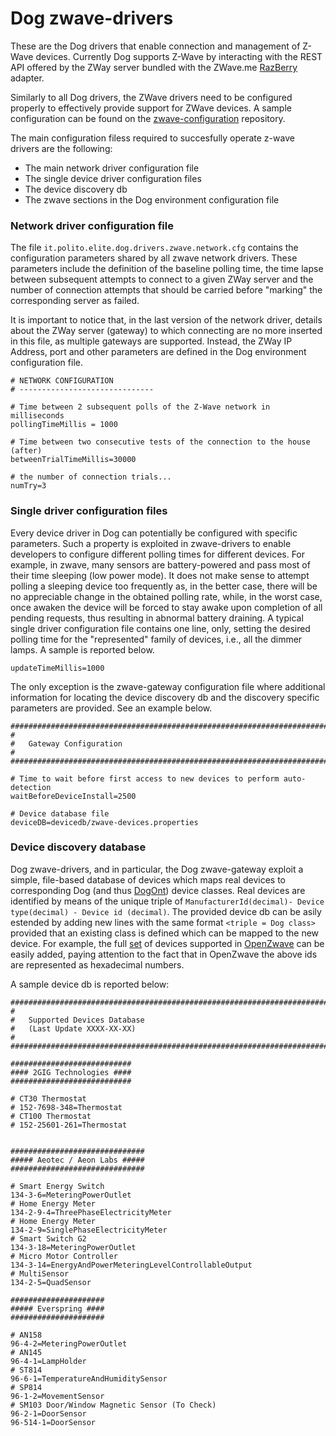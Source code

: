 # Dog zwave-drivers
These are the Dog drivers that enable connection and management of Z-Wave devices.
Currently Dog supports Z-Wave by interacting with the REST API offered by the ZWay server bundled with the ZWave.me [RazBerry](http://razberry.z-wave.me/) adapter.

Similarly to all Dog drivers, the ZWave drivers need to be configured properly to effectively provide support for ZWave devices. A sample configuration can be found on the [zwave-configuration](https://github.com/dog-gateway/zwave-configuration) repository.

The main configuration filess required to succesfully operate z-wave drivers are the following:
* The main network driver configuration file
* The single device driver configuration files
* The device discovery db
* The zwave sections in the Dog environment configuration file

### Network driver configuration file
The file ```it.polito.elite.dog.drivers.zwave.network.cfg``` contains the configuration parameters shared by all zwave network drivers. These parameters include the definition of the baseline polling time, the time lapse between subsequent attempts to connect to a given ZWay server and the number of connection attempts that should be carried before "marking" the corresponding server as failed.

It is important to notice that, in the last version of the network driver, details about the ZWay server (gateway) to which connecting are no more inserted in this file, as multiple gateways are supported. Instead, the ZWay IP Address, port and other parameters are defined in the Dog environment configuration file.
```
# NETWORK CONFIGURATION
# ------------------------------

# Time between 2 subsequent polls of the Z-Wave network in milliseconds
pollingTimeMillis = 1000 

# Time between two consecutive tests of the connection to the house (after)
betweenTrialTimeMillis=30000

# the number of connection trials...
numTry=3
```
### Single driver configuration files
Every device driver in Dog can potentially be configured with specific parameters. Such a property is exploited in zwave-drivers to enable developers to configure different polling times for different devices. For example, in zwave, many sensors are battery-powered and pass most of their time sleeping (low power mode). It does not make sense to attempt polling a sleeping device too frequently as, in the better case, there will be no appreciable change in the obtained polling rate, while, in the worst case, once awaken the device will be forced to stay awake upon completion of all pending requests, thus resulting in abnormal battery draining.
A typical single driver configuration file contains one line, only, setting the desired polling time for the "represented" family of devices, i.e., all the dimmer lamps. A sample is reported below.

```
updateTimeMillis=1000
```

The only exception is the zwave-gateway configuration file where additional information for locating the device discovery db and the discovery specific parameters are provided. See an example below.

```
#######################################################################################
#
#   Gateway Configuration
#
#######################################################################################

# Time to wait before first access to new devices to perform auto-detection
waitBeforeDeviceInstall=2500

# Device database file
deviceDB=devicedb/zwave-devices.properties
```
### Device discovery database
Dog zwave-drivers, and in particular, the Dog zwave-gateway exploit a simple, file-based database of devices which maps real devices to corresponding Dog (and thus [DogOnt](http://iot-ontologies.github.io/dogont)) device classes. Real devices are identified by means of the unique triple of ```ManufacturerId(decimal)- Device type(decimal) - Device id (decimal)```. The provided device db can be asily estended by adding new lines with the same format ```<triple = Dog class>``` provided that an existing class is defined which can be mapped to the new device. For example, the full [set](https://github.com/OpenZWave/open-zwave/blob/master/config/manufacturer_specific.xml) of devices supported in [OpenZwave](https://github.com/OpenZWave) can be easily added, paying attention to the fact that in OpenZwave the above ids are represented as hexadecimal numbers.

A sample device db is reported below:

```
#######################################################################################
#
#   Supported Devices Database
#	(Last Update XXXX-XX-XX)
#
#######################################################################################

###########################
#### 2GIG Technologies ####
###########################

# CT30 Thermostat
# 152-7698-348=Thermostat
# CT100 Thermostat
# 152-25601-261=Thermostat


##############################
##### Aeotec / Aeon Labs #####
##############################

# Smart Energy Switch
134-3-6=MeteringPowerOutlet
# Home Energy Meter
134-2-9-4=ThreePhaseElectricityMeter
# Home Energy Meter
134-2-9=SinglePhaseElectricityMeter
# Smart Switch G2
134-3-18=MeteringPowerOutlet
# Micro Motor Controller
134-3-14=EnergyAndPowerMeteringLevelControllableOutput
# MultiSensor
134-2-5=QuadSensor

#####################
##### Everspring ####
#####################

# AN158
96-4-2=MeteringPowerOutlet
# AN145
96-4-1=LampHolder
# ST814
96-6-1=TemperatureAndHumiditySensor
# SP814
96-1-2=MovementSensor
# SM103 Door/Window Magnetic Sensor (To Check)
96-2-1=DoorSensor
96-514-1=DoorSensor
```
